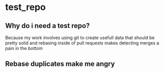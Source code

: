 # test_repo

## Why do i need a test repo?
Because my work involves using git to create usefull data
that should be pretty solid and rebasing inside of pull requests
makes detecting merges a pain in the *bottom*

## Rebase duplicates make me angry